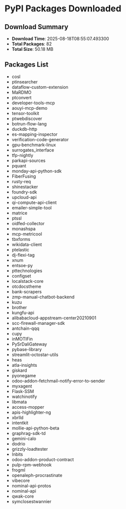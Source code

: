 # PyPI Packages Downloaded

## Download Summary
- **Download Time**: 2025-08-18T08:55:07.493300
- **Total Packages**: 82
- **Total Size**: 50.18 MB

## Packages List
- cosl
- ptinsearcher
- dataflow-custom-extension
- MaRDMO
- ptconvert
- developer-tools-mcp
- aouyi-mcp-demo
- tensor-toolkit
- ptwebdiscover
- botrun-flow-lang
- duckdb-http
- es-mapping-inspector
- verification-code-generator
- gpu-benchmark-linux
- surrogates_interface
- tfp-nightly
- parkapi-sources
- pquant
- monday-api-python-sdk
- FiberFusing
- rusty-req
- shinestacker
- foundry-sdk
- upcloud-api
- qi-compute-api-client
- emailer-simple-tool
- matrice
- ptssl
- oidfed-collector
- monashspa
- mcp-metricool
- tbxforms
- wikidata-client
- ptelastic
- dj-flexi-tag
- xnum
- entsoe-py
- pttechnologies
- configset
- localstack-core
- otcdocstheme
- bank-scrapers
- zmp-manual-chatbot-backend
- kuzu
- brother
- kungfu-api
- alibabacloud-appstream-center20210901
- scc-firewall-manager-sdk
- antchain-qqq
- cupy
- inMOTIFin
- PySrDaliGateway
- pybase-library
- streamlit-octostar-utils
- heas
- atla-insights
- giskard
- pyonegame
- odoo-addon-fetchmail-notify-error-to-sender
- myxagent
- Flask-SSM
- watchinotify
- libmata
- access-mopper
- apis-highlighter-ng
- xbrlld
- intentkit
- mollie-api-python-beta
- graphrag-sdk-td
- gemini-calo
- dodrio
- grizzly-loadtester
- lnbits
- odoo-addon-product-contract
- pulp-rpm-webhook
- frogml
- openaleph-procrastinate
- vibecore
- nominal-api-protos
- nominal-api
- qwak-core
- symclosestwannier
